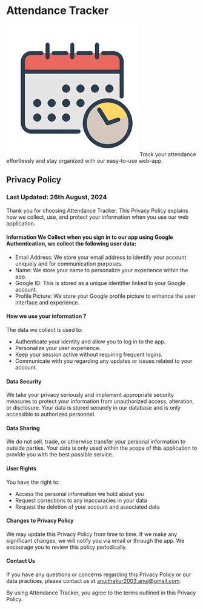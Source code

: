 # Attendance Tracker

![](/github_assets/attendance-tracker-logo.png)
Track your attendance effortlessly and stay organized with our
easy-to-use web-app.

## Privacy Policy

### Last Updated: 26th August, 2024

Thank you for choosing Attendance Tracker. This Privacy Policy explains how we collect, use, and protect your information when you use our web application.

#### Information We Collect when you sign in to our app using Google Authentication, we collect the following user data:

- Email Address: We store your email address to identify your account uniquely and for communication purposes.
- Name: We store your name to personalize your experience within the app.
- Google ID: This is stored as a unique identifier linked to your Google account.
- Profile Picture: We store your Google profile picture to enhance the user interface and experience.

#### How we use your information ?

The data we collect is used to:

- Authenticate your identity and allow you to log in to the app.
- Personalize your user experience.
- Keep your session active without requiring frequent logins.
- Communicate with you regarding any updates or issues related to your account.

#### Data Security

We take your privacy seriously and implement appropriate security measures to protect your information from unauthorized access, alteration, or disclosure. Your data is stored securely in our database and is only accessible to authorized personnel.

#### Data Sharing

We do not sell, trade, or otherwise transfer your personal information to outside parties. Your data is only used within the scope of this application to provide you with the best possible service.

#### User Rights

You have the right to:

- Access the personal information we hold about you
- Request corrections to any inaccuracies in your data
- Request the deletion of your account and associated data

#### Changes to Privacy Policy

We may update this Privacy Policy from time to time. If we make any significant changes, we will notify you via email or through the app. We encourage you to review this policy periodically.

#### Contact Us

If you have any questions or concerns regarding this Privacy Policy or our data practices, please contact us at [anujthakur2003.anuj@gmail.com](mailto:anujthakur2003.anuj@gmail.com).

By using Attendance Tracker, you agree to the terms outlined in this Privacy Policy.
